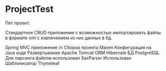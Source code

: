 # ProjectTest
Пет проект.

Стандартное CRUD приложение с возможностью импортировать файлы в формате xml с извлечением из них данных в бд.


Spring MVC приложение /n
Сборка проекта Maven
Конфигурация на Java коде
Развертывание Apache Tomcat
ORM Hibernate
БД PostgreSQL
Для парсинга файлов использован SaxParser
Использован Шаблонизатор Thymeleaf
